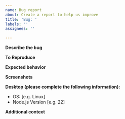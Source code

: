 ```yaml
---
name: Bug report
about: Create a report to help us improve
title: 'Bug: '
labels: ''
assignees: ''

---
```


**Describe the bug**
<!-- A clear and concise description of what the bug is. -->

**To Reproduce**
<!-- 
Steps to reproduce the behavior:
1. Go to '...'
2. Click on '....'
3. Scroll down to '....'
4. See error
-->
**Expected behavior**
<!-- A clear and concise description of what you expected to happen. -->

**Screenshots**
<!-- If applicable, add screenshots to help explain your problem. -->

**Desktop (please complete the following information):**
 - OS: [e.g. Linux]
 - Node.js Version [e.g. 22]


**Additional context**
<!-- Add any other context about the problem here. -->
